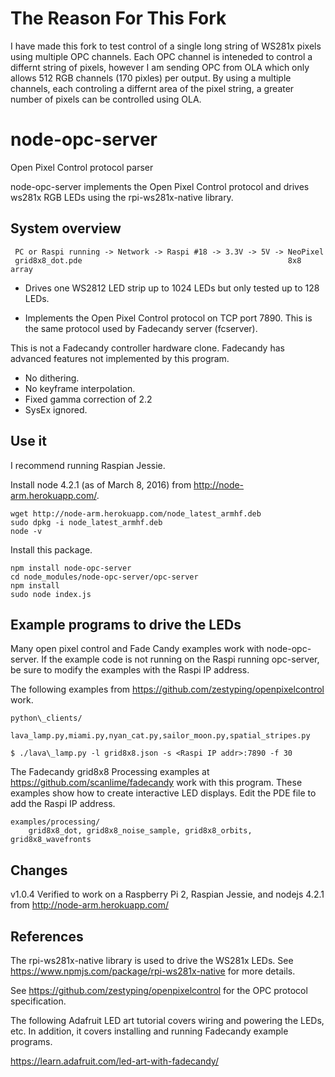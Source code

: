 # The Reason For This Fork

I have made this fork to test control of a single long string of WS281x pixels using multiple OPC channels. Each OPC channel is inteneded to control a differnt string of pixels, however I am sending OPC from OLA which only allows 512 RGB channels (170 pixles) per output. By using a multiple channels, each controling a differnt area of the pixel string, a greater number of pixels can be controlled using OLA.

# node-opc-server
Open Pixel Control protocol parser

node-opc-server implements the Open Pixel Control protocol and drives ws281x RGB LEDs using the rpi-ws281x-native library.

## System overview

```
 PC or Raspi running -> Network -> Raspi #18 -> 3.3V -> 5V -> NeoPixel
 grid8x8_dot.pde                                              8x8 array
```

- Drives one WS2812 LED strip up to 1024 LEDs but only tested up to 128 LEDs.

- Implements the Open Pixel Control protocol on TCP port 7890. This is the same protocol used by Fadecandy server (fcserver).

This is not a Fadecandy controller hardware clone. Fadecandy has advanced features not implemented by this program.

- No dithering.
- No keyframe interpolation.
- Fixed gamma correction of 2.2
- SysEx ignored.

## Use it

I recommend running Raspian Jessie.

Install node 4.2.1 (as of March 8, 2016) from http://node-arm.herokuapp.com/.

```
wget http://node-arm.herokuapp.com/node_latest_armhf.deb
sudo dpkg -i node_latest_armhf.deb
node -v
```

Install this package.

```
npm install node-opc-server
cd node_modules/node-opc-server/opc-server
npm install
sudo node index.js
```

## Example programs to drive the LEDs

Many open pixel control and Fade Candy examples work with node-opc-server. If the example code is not running on the Raspi running opc-server, be sure to modify the examples with the Raspi IP address.

The following examples from https://github.com/zestyping/openpixelcontrol work.

    python\_clients/
        lava_lamp.py,miami.py,nyan_cat.py,sailor_moon.py,spatial_stripes.py

```
$ ./lava\_lamp.py -l grid8x8.json -s <Raspi IP addr>:7890 -f 30
```

The Fadecandy grid8x8 Processing examples at https://github.com/scanlime/fadecandy work with this program. These examples show how to create interactive LED displays. Edit the PDE file to add the Raspi IP address.

    examples/processing/
        grid8x8_dot, grid8x8_noise_sample, grid8x8_orbits, grid8x8_wavefronts

## Changes

v1.0.4 Verified to work on a Raspberry Pi 2, Raspian Jessie, and nodejs 4.2.1 from http://node-arm.herokuapp.com/

## References

The rpi-ws281x-native library is used to drive the WS281x LEDs. See https://www.npmjs.com/package/rpi-ws281x-native for more details.

See https://github.com/zestyping/openpixelcontrol for the OPC protocol specification.

The following Adafruit LED art tutorial covers wiring and powering the LEDs, etc. In addition, it covers installing and running Fadecandy example programs.

https://learn.adafruit.com/led-art-with-fadecandy/
